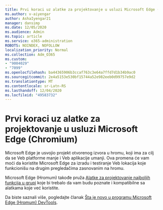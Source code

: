 ```yaml
---
title: Prvi koraci uz alatke za projektovanje u usluzi Microsoft Edge (Chromium)
ms.author: v-aiyengar
author: AshaIyengar21
manager: dansimp
ms.date: 12/05/2020
ms.audience: Admin
ms.topic: article
ms.service: o365-administration
ROBOTS: NOINDEX, NOFOLLOW
localization_priority: Normal
ms.collection: Adm_O365
ms.custom:
- "9004029"
- "7099"
ms.openlocfilehash: ba44365906b3ccaf763c3e64a7ffd7d1b34b9ac0
ms.sourcegitcommit: 2e4a5153e530bf15744a52e982eeb0d99757e9d2
ms.translationtype: MT
ms.contentlocale: sr-Latn-RS
ms.lasthandoff: 12/04/2020
ms.locfileid: "49583732"
---
```

# <a name="get-started-with-the-developer-tools-in-microsoft-edge-chromium"></a>Prvi koraci uz alatke za projektovanje u usluzi Microsoft Edge (Chromium)

Microsoft Edge je usvojio projekt otvorenog izvora u hromu, koji ima za cilj da se Veb platforme manje i Veb aplikacije umanji. Ova promena će vam moći da koristite Microsoft Edge za izradu i testiranje Veb lokacija koje funkcionišu na drugim pregledačima zasnovanim na hromu.

Microsoft Edge (Hromum) takođe pruža [Alatke za projektovanje najboljih funkcija u grupi](https://go.microsoft.com/fwlink/?linkid=2134941) koje bi trebalo da vam budu poznate i kompatibilne sa alatkama koje već koristite.

Da biste saznali više, pogledajte članak [Šta je novo u programu Microsoft Edge (Hromum) DevTools](https://go.microsoft.com/fwlink/?linkid=2135020).
